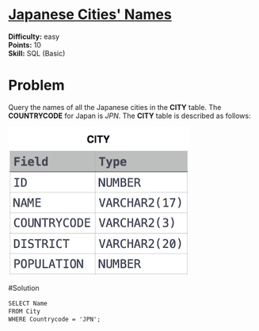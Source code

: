 # [Japanese Cities' Names](https://www.hackerrank.com/challenges/japanese-cities-name/problem)

**Difficulty:** easy
</br>**Points:** 10
</br>**Skill:** SQL (Basic)

# Problem
Query the names of all the Japanese cities in the **CITY** table. The **COUNTRYCODE** for Japan is _JPN_.
The **CITY** table is described as follows: 

![City.png](attachments%2FCity.png)

#Solution
````mysql
SELECT Name
FROM City
WHERE Countrycode = 'JPN';
````